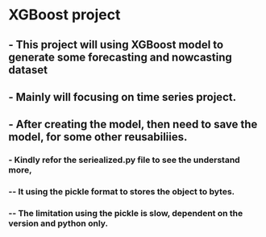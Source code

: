 # XGBoost project

## - This project will using XGBoost model to generate some forecasting and nowcasting dataset
## - Mainly will focusing on time series project. 

## - After creating the model, then need to save the model, for some other reusabiliies. 
### - Kindly refor the seriealized.py file to see the understand more,
### -- It using the pickle format to stores the object to bytes. 
### -- The limitation using the pickle is slow, dependent on the version and python only.  
